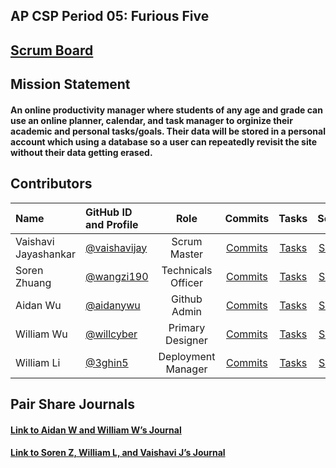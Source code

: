 
## AP CSP Period 05: Furious Five

## [Scrum Board](https://github.com/aidanywu/furious_five/projects/1)

## Mission Statement
#### An online productivity manager  where students of any age and grade can use an online planner, calendar, and task manager to orginize their academic and personal tasks/goals. Their data will be stored in a personal account which using a database so a user can repeatedly revisit the site without their data getting erased.

## Contributors <a id="contributors" name="contributors"></a>
| Name | GitHub ID and Profile | Role | Commits | Tasks | Scrumboard |
|:-----|:----------------------|:----:|:-------:|:-----:|:----------:|
| Vaishavi Jayashankar | [@vaishavijay](https://github.com/vaishavijay) | Scrum Master | [Commits](https://github.com/aidanywu/furious_five/commits?author=vaishavijay) | [Tasks](https://github.com/aidanywu/furious_five/issues?q=is%3Aissue+assignee%3Avaishavijay) | [Scrumboard](https://github.com/aidanywu/furious_five/projects/1?card_filter_query=assignee%3Avaishavijay)
| Soren Zhuang | [@wangzi190](https://github.com/wangzi190) | Technicals Officer | [Commits](https://github.com/aidanywu/furious_five/commits?author=wangzi190) | [Tasks](https://github.com/aidanywu/furious_five/issues?q=is%3Aissue+assignee%3Awangzi190) | [Scrumboard](https://github.com/aidanywu/furious_five/projects/1?card_filter_query=assignee%3Awangzi190)
| Aidan Wu | [@aidanywu](https://github.com/aidanywu) | Github Admin | [Commits](https://github.com/aidanywu/furious_five/commits?author=aidanywu) | [Tasks](https://github.com/aidanywu/furious_five/issues?q=is%3Aissue+assignee%3Aaidanywu) | [Scrumboard](https://github.com/aidanywu/furious_five/projects/1?card_filter_query=assignee%3Aaidanywu)
| William Wu | [@willcyber](https://github.com/willcyber) | Primary Designer | [Commits](https://github.com/aidanywu/furious_five/commits?author=willcyber) | [Tasks](https://github.com/aidanywu/furious_five/issues?q=is%3Aissue+assignee%3Awillcyber) | [Scrumboard](https://github.com/aidanywu/furious_five/projects/1?card_filter_query=assignee%3Awillcyber)
| William Li | [@3ghin5](https://github.com/3ghin5) | Deployment Manager | [Commits](https://github.com/aidanywu/furious_five/commits?author=3ghin5) | [Tasks](https://github.com/aidanywu/furious_five/issues?q=is%3Aissue+assignee%3A3ghin5) | [Scrumboard](https://github.com/aidanywu/furious_five/projects/1?card_filter_query=assignee%3A3ghin5)

## Pair Share Journals <a id="journals" name="journals"></a>
#### [Link to Aidan W and William W’s Journal](https://docs.google.com/document/d/1Byg2xdhazwebff4lFHdSSj-k-xkj035d9EHa7PSV_1A/edit?usp=sharing)
#### [Link to Soren Z, William L, and Vaishavi J’s Journal](https://docs.google.com/document/d/1JlCWDvBfgdGk6yeL6dtcpMhvRKLAqF3XmNti3TT9wHY/edit?usp=sharing)


